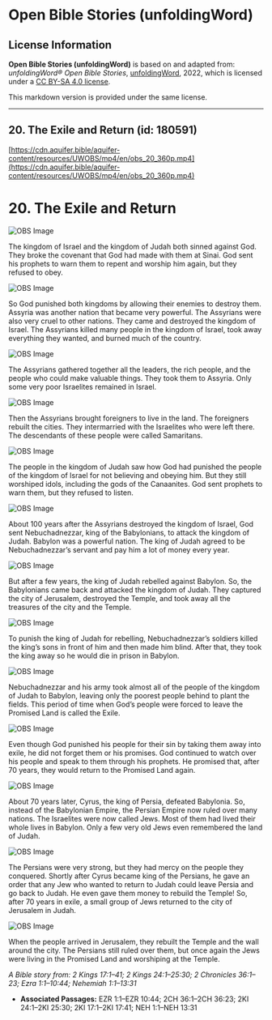# Open Bible Stories (unfoldingWord)

## License Information

**Open Bible Stories (unfoldingWord)** is based on and adapted from: _unfoldingWord® Open Bible Stories_, [unfoldingWord](https://unfoldingword.org/utw), 2022, which is licensed under a [CC BY-SA 4.0 license](https://creativecommons.org/licenses/by-sa/4.0/legalcode.en).

This markdown version is provided under the same license.



--------------------------------

## 20. The Exile and Return (id: 180591)

[https://cdn.aquifer.bible/aquifer-content/resources/UWOBS/mp4/en/obs_20_360p.mp4](https://cdn.aquifer.bible/aquifer-content/resources/UWOBS/mp4/en/obs_20_360p.mp4)

20\. The Exile and Return
=========================

![OBS Image](https://cdn.aquifer.bible/aquifer-content/resources/UWOBS/jpg/360px/obs-en-20-01.jpg)

The kingdom of Israel and the kingdom of Judah both sinned against God. They broke the covenant that God had made with them at Sinai. God sent his prophets to warn them to repent and worship him again, but they refused to obey.

![OBS Image](https://cdn.aquifer.bible/aquifer-content/resources/UWOBS/jpg/360px/obs-en-20-02.jpg)

So God punished both kingdoms by allowing their enemies to destroy them. Assyria was another nation that became very powerful. The Assyrians were also very cruel to other nations. They came and destroyed the kingdom of Israel. The Assyrians killed many people in the kingdom of Israel, took away everything they wanted, and burned much of the country.

![OBS Image](https://cdn.aquifer.bible/aquifer-content/resources/UWOBS/jpg/360px/obs-en-20-03.jpg)

The Assyrians gathered together all the leaders, the rich people, and the people who could make valuable things. They took them to Assyria. Only some very poor Israelites remained in Israel.

![OBS Image](https://cdn.aquifer.bible/aquifer-content/resources/UWOBS/jpg/360px/obs-en-20-04.jpg)

Then the Assyrians brought foreigners to live in the land. The foreigners rebuilt the cities. They intermarried with the Israelites who were left there. The descendants of these people were called Samaritans.

![OBS Image](https://cdn.aquifer.bible/aquifer-content/resources/UWOBS/jpg/360px/obs-en-20-05.jpg)

The people in the kingdom of Judah saw how God had punished the people of the kingdom of Israel for not believing and obeying him. But they still worshiped idols, including the gods of the Canaanites. God sent prophets to warn them, but they refused to listen.

![OBS Image](https://cdn.aquifer.bible/aquifer-content/resources/UWOBS/jpg/360px/obs-en-20-06.jpg)

About 100 years after the Assyrians destroyed the kingdom of Israel, God sent Nebuchadnezzar, king of the Babylonians, to attack the kingdom of Judah. Babylon was a powerful nation. The king of Judah agreed to be Nebuchadnezzar’s servant and pay him a lot of money every year.

![OBS Image](https://cdn.aquifer.bible/aquifer-content/resources/UWOBS/jpg/360px/obs-en-20-07.jpg)

But after a few years, the king of Judah rebelled against Babylon. So, the Babylonians came back and attacked the kingdom of Judah. They captured the city of Jerusalem, destroyed the Temple, and took away all the treasures of the city and the Temple.

![OBS Image](https://cdn.aquifer.bible/aquifer-content/resources/UWOBS/jpg/360px/obs-en-20-08.jpg)

To punish the king of Judah for rebelling, Nebuchadnezzar’s soldiers killed the king’s sons in front of him and then made him blind. After that, they took the king away so he would die in prison in Babylon.

![OBS Image](https://cdn.aquifer.bible/aquifer-content/resources/UWOBS/jpg/360px/obs-en-20-09.jpg)

Nebuchadnezzar and his army took almost all of the people of the kingdom of Judah to Babylon, leaving only the poorest people behind to plant the fields. This period of time when God’s people were forced to leave the Promised Land is called the Exile.

![OBS Image](https://cdn.aquifer.bible/aquifer-content/resources/UWOBS/jpg/360px/obs-en-20-10.jpg)

Even though God punished his people for their sin by taking them away into exile, he did not forget them or his promises. God continued to watch over his people and speak to them through his prophets. He promised that, after 70 years, they would return to the Promised Land again.

![OBS Image](https://cdn.aquifer.bible/aquifer-content/resources/UWOBS/jpg/360px/obs-en-20-11.jpg)

About 70 years later, Cyrus, the king of Persia, defeated Babylonia. So, instead of the Babylonian Empire, the Persian Empire now ruled over many nations. The Israelites were now called Jews. Most of them had lived their whole lives in Babylon. Only a few very old Jews even remembered the land of Judah.

![OBS Image](https://cdn.aquifer.bible/aquifer-content/resources/UWOBS/jpg/360px/obs-en-20-12.jpg)

The Persians were very strong, but they had mercy on the people they conquered. Shortly after Cyrus became king of the Persians, he gave an order that any Jew who wanted to return to Judah could leave Persia and go back to Judah. He even gave them money to rebuild the Temple! So, after 70 years in exile, a small group of Jews returned to the city of Jerusalem in Judah.

![OBS Image](https://cdn.aquifer.bible/aquifer-content/resources/UWOBS/jpg/360px/obs-en-20-13.jpg)

When the people arrived in Jerusalem, they rebuilt the Temple and the wall around the city. The Persians still ruled over them, but once again the Jews were living in the Promised Land and worshiping at the Temple.

*A Bible story from: 2 Kings 17:1–41; 2 Kings 24:1–25:30; 2 Chronicles 36:1–23; Ezra 1:1–10:44; Nehemiah 1:1–13:31*

* **Associated Passages:** EZR 1:1–EZR 10:44; 2CH 36:1–2CH 36:23; 2KI 24:1–2KI 25:30; 2KI 17:1–2KI 17:41; NEH 1:1–NEH 13:31

